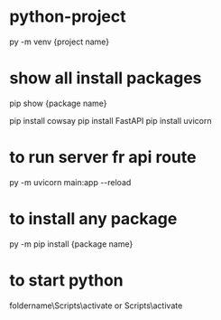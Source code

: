 # python-project
py -m venv {project name}

# show all install packages
pip show {package name}

 pip install cowsay
 pip install FastAPI
 pip install uvicorn

# to run server fr api route
 py -m uvicorn main:app --reload

# to install any package
 py -m pip install {package name}

# to start python
 foldername\Scripts\activate or Scripts\activate